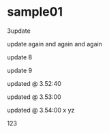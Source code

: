 # sample01

3update

update again and again and again 
 


update 8

update 9

updated @ 3.52:40
 
updated @ 3.53:00 

updated @ 3.54:00
 x
 yz
 
 123
 